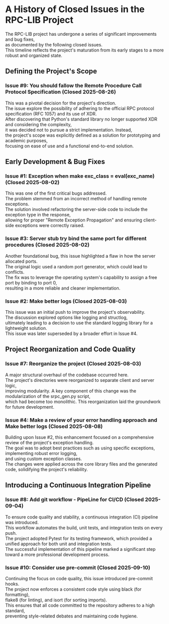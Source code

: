# A History of Closed Issues in the RPC-LIB Project
The RPC-LIB project has undergone a series of significant improvements and bug fixes,<br>
as documented by the following closed issues.<br>
This timeline reflects the project's maturation from its early stages to a more robust and organized state.

## Defining the Project's Scope
### Issue #9: You should fallow the Remote Procedure Call Protocol Specification (Closed 2025-08-26)
This was a pivotal decision for the project's direction.<br>
The issue explore the possibility of adhering to the official RPC protocol specification (RFC 1057) and its use of XDR.<br>
After discovering that Python's standard library no longer supported XDR and considering the complexity,<br>
it was decided not to pursue a strict implementation. Instead,<br>
the project's scope was explicitly defined as a solution for prototyping and academic purposes,<br>
focusing on ease of use and a functional end-to-end solution.

## Early Development & Bug Fixes
### Issue #1: Exception when make exc_class = eval(exc_name) (Closed 2025-08-02)
This was one of the first critical bugs addressed.<br>
The problem stemmed from an incorrect method of handling remote exceptions.<br>
The solution involved refactoring the server-side code to include the exception type in the response,<br>
allowing for proper "Remote Exception Propagation" and ensuring client-side exceptions were correctly raised.<br>

### Issue #3: Server stub try bind the same port for different procedures (Closed 2025-08-02)
Another foundational bug, this issue highlighted a flaw in how the server allocated ports.<br>
The original logic used a random port generator, which could lead to conflicts.<br>
The fix was to leverage the operating system's capability to assign a free port by binding to port 0,<br>
resulting in a more reliable and cleaner implementation.

### Issue #2: Make better logs (Closed 2025-08-03)
This issue was an initial push to improve the project's observability.<br>
The discussion explored options like logging and structlog,<br>
ultimately leading to a decision to use the standard logging library for a lightweight solution.<br>
This issue was later superseded by a broader effort in Issue #4.<br>

## Project Reorganization and Code Quality
### Issue #7: Reorganize the project (Closed 2025-08-03)
A major structural overhaul of the codebase occurred here.<br>
The project's directories were reorganized to separate client and server logic,<br>
improving modularity. A key component of this change was the modularization of the srpc_gen.py script,<br>
which had become too monolithic. This reorganization laid the groundwork for future development.

### Issue #4: Make a review of your error handling approach and Make better logs (Closed 2025-08-08)
Building upon Issue #2, this enhancement focused on a comprehensive review of the project's exception handling.<br>
The goal was to adopt best practices such as using specific exceptions, implementing robust error logging,<br>
and using custom exception classes.<br>
The changes were applied across the core library files and the generated code, solidifying the project's reliability.

## Introducing a Continuous Integration Pipeline
### Issue #8: Add git workflow - PipeLine for CI/CD (Closed 2025-09-04)
To ensure code quality and stability, a continuous integration (CI) pipeline was introduced.<br>
This workflow automates the build, unit tests, and integration tests on every push.<br>
The project adopted Pytest for its testing framework, which provided a unified approach for both unit and integration tests.<br>
The successful implementation of this pipeline marked a significant step toward a more professional development process.

### Issue #10: Consider use pre-commit (Closed 2025-09-10)
Continuing the focus on code quality, this issue introduced pre-commit hooks.<br>
The project now enforces a consistent code style using black (for formatting),<br>
flake8 (for linting), and isort (for sorting imports).<br>
This ensures that all code committed to the repository adheres to a high standard,<br>
preventing style-related debates and maintaining code hygiene.